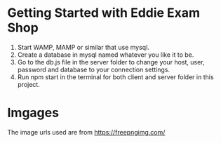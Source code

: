 # Getting Started with Eddie Exam Shop

1. Start WAMP, MAMP or similar that use mysql.
2. Create a database in mysql named whatever you like it to be.
3. Go to the db.js file in the server folder to change your host, user, password and database to your connection settings.
4. Run npm start in the terminal for both client and server folder in this project.


# Imgages

The image urls used are from https://freepngimg.com/